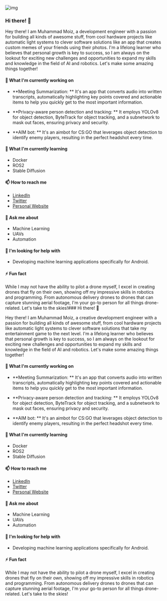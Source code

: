 ![img](https://user-images.githubusercontent.com/507615/90595977-95e70e80-e220-11ea-864a-6a61adaff212.png)



### Hi there! 👋

Hey there! I am Muhammad Moiz, a development engineer with a passion for building all kinds of awesome stuff, from cool hardware projects like automatic light systems to clever software solutions like an app that creates custom memes of your friends using their photos. I'm a lifelong learner who believes that personal growth is key to success, so I am always on the lookout for exciting new challenges and opportunities to expand my skills and knowledge in the field of AI and robotics. Let's make some amazing things together!

#### 🔭 What I'm currently working on

- **Meeting Summarization: **
It's an app that converts audio into written transcripts, automatically highlighting key points covered and actionable items to help you quickly get to the most important information.

- **Privacy-aware person detection and tracking: **
It employs YOLOv8 for object detection, ByteTrack for object tracking, and a subnetwork to mask out faces, ensuring privacy and security.

- **AIM bot: **
It's an aimbot for CS:GO that leverages object detection to identify enemy players, resulting in the perfect headshot every time.

#### 🌱 What I'm currently learning

- Docker
- ROS2
- Stable Diffusion

#### 📫 How to reach me

- [LinkedIn](https://www.linkedin.com/in/m2moiz/)
- [Twitter](https://twitter.com/M2Moiz)
- [Personal Website](https://madebymoiz.com)

#### 💬 Ask me about

- Machine Learning
- UAVs
- Automation

#### 🤔 I'm looking for help with

- Developing machine learning applications specifically for Android.

#### ⚡ Fun fact

While I may not have the ability to pilot a drone myself, I excel in creating drones that fly on their own, showing off my impressive skills in robotics and programming. From autonomous delivery drones to drones that can capture stunning aerial footage, I'm your go-to person for all things drone-related. Let's take to the skies!### Hi there! 👋

Hey there! I am Muhammad Moiz, a creative development engineer with a passion for building all kinds of awesome stuff, from cool hardware projects like automatic light systems to clever software solutions that take my entertainment game to the next level. I'm a lifelong learner who believes that personal growth is key to success, so I am always on the lookout for exciting new challenges and opportunities to expand my skills and knowledge in the field of AI and robotics. Let's make some amazing things together!

#### 🔭 What I'm currently working on

- **Meeting Summarization: **
It's an app that converts audio into written transcripts, automatically highlighting key points covered and actionable items to help you quickly get to the most important information.

- **Privacy-aware person detection and tracking: **
It employs YOLOv8 for object detection, ByteTrack for object tracking, and a subnetwork to mask out faces, ensuring privacy and security.

- **AIM bot: **
It's an aimbot for CS:GO that leverages object detection to identify enemy players, resulting in the perfect headshot every time.

#### 🌱 What I'm currently learning

- Docker
- ROS2
- Stable Diffusion

#### 📫 How to reach me

- [LinkedIn](https://www.linkedin.com/in/m2moiz/)
- [Twitter](https://twitter.com/M2Moiz)
- [Personal Website](https://madebymoiz.com)

#### 💬 Ask me about

- Machine Learning
- UAVs
- Automation

#### 🤔 I'm looking for help with

- Developing machine learning applications specifically for Android.

#### ⚡ Fun fact

While I may not have the ability to pilot a drone myself, I excel in creating drones that fly on their own, showing off my impressive skills in robotics and programming. From autonomous delivery drones to drones that can capture stunning aerial footage, I'm your go-to person for all things drone-related. Let's take to the skies!


